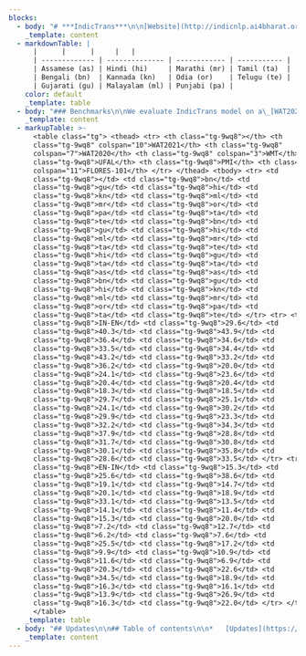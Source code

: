 ```yaml
---
blocks:
  - body: "# ***IndicTrans***\n\n[Website](http://indicnlp.ai4bharat.org/samanantar)\_|\_[Paper](https://arxiv.org/abs/2104.05596)\_|\_[Video](https://youtu.be/QwYPOd1eBtQ?t=383)\n\n**IndicTrans**\_is a Transformer-4x ( ~434M ) multilingual NMT model trained on\_[Samanantar](https://indicnlp.ai4bharat.org/samanantar)\_dataset which is the largest publicly available parallel corpora collection for Indic languages at the time of writing ( 14 April 2021 ). It is a single script model i.e we convert all the Indic data to the Devanagari script which allows for\_***better lexical sharing between languages for transfer learning, prevents fragmentation of the subword vocabulary between Indic languages and allows using a smaller subword vocabulary***. We currently release two models - Indic to English and English to Indic and support the following 11 indic languages:\n"
    _template: content
  - markdownTable: |
      |      |      |     |   |
      | ------------- | -------------- | ------------ | ----------- |
      | Assamese (as) | Hindi (hi)     | Marathi (mr) | Tamil (ta)  |
      | Bengali (bn)  | Kannada (kn)   | Odia (or)    | Telugu (te) |
      | Gujarati (gu) | Malayalam (ml) | Punjabi (pa) |
    color: default
    _template: table
  - body: "### Benchmarks\n\nWe evaluate IndicTrans model on a\_[WAT2021](),\_[WAT2020](), WMT (2014, 2019, 2020),\_[UFAL](),\_[PMI]()\_(subset of the PMIndia dataest created by us for Assamese) and\_[FLORES]()\_benchmarks. It outperforms all publicly available open source models. It also outperforms commercial systems like Google, Bing translate on most datasets and performs competitively on Flores. Here are the results that we obtain:\n"
    _template: content
  - markupTable: >-
      <table class="tg"> <thead> <tr> <th class="tg-9wq8"></th> <th
      class="tg-9wq8" colspan="10">WAT2021</th> <th class="tg-9wq8"
      colspan="7">WAT2020</th> <th class="tg-9wq8" colspan="3">WMT</th> <th
      class="tg-9wq8">UFAL</th> <th class="tg-9wq8">PMI</th> <th class="tg-9wq8"
      colspan="11">FLORES-101</th> </tr> </thead> <tbody> <tr> <td
      class="tg-9wq8"></td> <td class="tg-9wq8">bn</td> <td
      class="tg-9wq8">gu</td> <td class="tg-9wq8">hi</td> <td
      class="tg-9wq8">kn</td> <td class="tg-9wq8">ml</td> <td
      class="tg-9wq8">mr</td> <td class="tg-9wq8">or</td> <td
      class="tg-9wq8">pa</td> <td class="tg-9wq8">ta</td> <td
      class="tg-9wq8">te</td> <td class="tg-9wq8">bn</td> <td
      class="tg-9wq8">gu</td> <td class="tg-9wq8">hi</td> <td
      class="tg-9wq8">ml</td> <td class="tg-9wq8">mr</td> <td
      class="tg-9wq8">ta</td> <td class="tg-9wq8">te</td> <td
      class="tg-9wq8">hi</td> <td class="tg-9wq8">gu</td> <td
      class="tg-9wq8">ta</td> <td class="tg-9wq8">ta</td> <td
      class="tg-9wq8">as</td> <td class="tg-9wq8">as</td> <td
      class="tg-9wq8">bn</td> <td class="tg-9wq8">gu</td> <td
      class="tg-9wq8">hi</td> <td class="tg-9wq8">kn</td> <td
      class="tg-9wq8">ml</td> <td class="tg-9wq8">mr</td> <td
      class="tg-9wq8">or</td> <td class="tg-9wq8">pa</td> <td
      class="tg-9wq8">ta</td> <td class="tg-9wq8">te</td> </tr> <tr> <td
      class="tg-9wq8">IN-EN</td> <td class="tg-9wq8">29.6</td> <td
      class="tg-9wq8">40.3</td> <td class="tg-9wq8">43.9</td> <td
      class="tg-9wq8">36.4</td> <td class="tg-9wq8">34.6</td> <td
      class="tg-9wq8">33.5</td> <td class="tg-9wq8">34.4</td> <td
      class="tg-9wq8">43.2</td> <td class="tg-9wq8">33.2</td> <td
      class="tg-9wq8">36.2</td> <td class="tg-9wq8">20.0</td> <td
      class="tg-9wq8">24.1</td> <td class="tg-9wq8">23.6</td> <td
      class="tg-9wq8">20.4</td> <td class="tg-9wq8">20.4</td> <td
      class="tg-9wq8">18.3</td> <td class="tg-9wq8">18.5</td> <td
      class="tg-9wq8">29.7</td> <td class="tg-9wq8">25.1</td> <td
      class="tg-9wq8">24.1</td> <td class="tg-9wq8">30.2</td> <td
      class="tg-9wq8">29.9</td> <td class="tg-9wq8">23.3</td> <td
      class="tg-9wq8">32.2</td> <td class="tg-9wq8">34.3</td> <td
      class="tg-9wq8">37.9</td> <td class="tg-9wq8">28.8</td> <td
      class="tg-9wq8">31.7</td> <td class="tg-9wq8">30.8</td> <td
      class="tg-9wq8">30.1</td> <td class="tg-9wq8">35.8</td> <td
      class="tg-9wq8">28.6</td> <td class="tg-9wq8">33.5</td> </tr> <tr> <td
      class="tg-9wq8">EN-IN</td> <td class="tg-9wq8">15.3</td> <td
      class="tg-9wq8">25.6</td> <td class="tg-9wq8">38.6</td> <td
      class="tg-9wq8">19.1</td> <td class="tg-9wq8">14.7</td> <td
      class="tg-9wq8">20.1</td> <td class="tg-9wq8">18.9</td> <td
      class="tg-9wq8">33.1</td> <td class="tg-9wq8">13.5</td> <td
      class="tg-9wq8">14.1</td> <td class="tg-9wq8">11.4</td> <td
      class="tg-9wq8">15.3</td> <td class="tg-9wq8">20.0</td> <td
      class="tg-9wq8">7.2</td> <td class="tg-9wq8">12.7</td> <td
      class="tg-9wq8">6.2</td> <td class="tg-9wq8">7.6</td> <td
      class="tg-9wq8">25.5</td> <td class="tg-9wq8">17.2</td> <td
      class="tg-9wq8">9.9</td> <td class="tg-9wq8">10.9</td> <td
      class="tg-9wq8">11.6</td> <td class="tg-9wq8">6.9</td> <td
      class="tg-9wq8">20.3</td> <td class="tg-9wq8">22.6</td> <td
      class="tg-9wq8">34.5</td> <td class="tg-9wq8">18.9</td> <td
      class="tg-9wq8">16.3</td> <td class="tg-9wq8">16.1</td> <td
      class="tg-9wq8">13.9</td> <td class="tg-9wq8">26.9</td> <td
      class="tg-9wq8">16.3</td> <td class="tg-9wq8">22.0</td> </tr> </tbody>
      </table>
    _template: table
  - body: "## Updates\n\n## Table of contents\n\n*   [Updates](https://github.com/AI4Bharat/indicTrans/blob/main/README.md#updates)\n*   [Table of contents](https://github.com/AI4Bharat/indicTrans/blob/main/README.md#table-of-contents)\n*   [Resources](https://github.com/AI4Bharat/indicTrans/blob/main/README.md#resources)\n    *   [Try out model online (Huggingface spaces)](https://github.com/AI4Bharat/indicTrans/blob/main/README.md#try-out-model-online-huggingface-spaces)\n    *   [Download model](https://github.com/AI4Bharat/indicTrans/blob/main/README.md#download-model)\n    *   [Using hosted APIs](https://github.com/AI4Bharat/indicTrans/blob/main/README.md#using-hosted-apis)\n        *   [Sample screenshot of translate\\_sentence POST request](https://github.com/AI4Bharat/indicTrans/blob/main/README.md#sample-screenshot-of-translate\\_sentence-post-request)\n    *   [Accessing on ULCA](https://github.com/AI4Bharat/indicTrans/blob/main/README.md#accessing-on-ulca)\n*   [Running Inference](https://github.com/AI4Bharat/indicTrans/blob/main/README.md#running-inference)\n    *   [Command line interface](https://github.com/AI4Bharat/indicTrans/blob/main/README.md#command-line-interface)\n    *   [Python Inference](https://github.com/AI4Bharat/indicTrans/blob/main/README.md#python-inference)\n*   [Training model](https://github.com/AI4Bharat/indicTrans/blob/main/README.md#training-model)\n    *   [Setting up your environment](https://github.com/AI4Bharat/indicTrans/blob/main/README.md#setting-up-your-environment)\n    *   [Details of models and hyperparameters](https://github.com/AI4Bharat/indicTrans/blob/main/README.md#details-of-models-and-hyperparameters)\n    *   [Training procedure and code](https://github.com/AI4Bharat/indicTrans/blob/main/README.md#training-procedure-and-code)\n    *   [WandB plots](https://github.com/AI4Bharat/indicTrans/blob/main/README.md#wandb-plots)\n    *   [Evaluating trained model](https://github.com/AI4Bharat/indicTrans/blob/main/README.md#evaluating-trained-model)\n    *   [Detailed benchmarking results](https://github.com/AI4Bharat/indicTrans/blob/main/README.md#detailed-benchmarking-results)\n*   [Finetuning model on your data](https://github.com/AI4Bharat/indicTrans/blob/main/README.md#finetuning-model-on-your-data)\n*   [License](https://github.com/AI4Bharat/indicTrans/blob/main/README.md#license)\n*   [Contributors](https://github.com/AI4Bharat/indicTrans/blob/main/README.md#contributors)\n*   [Contact](https://github.com/AI4Bharat/indicTrans/blob/main/README.md#contact)\n*   [Acknowledgements](https://github.com/AI4Bharat/indicTrans/blob/main/README.md#acknowledgements)\n\n## Resources\n\n### Try out model online (Huggingface spaces)\n\n*   [IndicTrans Indic2English](https://huggingface.co/spaces/ai4bharat/IndicTrans-Indic2English)\n*   [IndicTrans English2Indic](https://huggingface.co/spaces/ai4bharat/IndicTrans-English2Indic)\n\n### Download model\n\n[Links](https://indicnlp.ai4bharat.org/indic-trans/#mirror-links)\_for the IndicTrans models\n\n### Using hosted APIs\n\nRefer to this colab notebook on how to use python to hit the API endpoints --> [Open In Colab](https://colab.research.google.com/github/AI4Bharat/indicTrans/blob/main/indicTrans\\_hosted\\_api\\_inference.ipynb)\n\n### Accessing on ULCA\n\nYou can try out our models at\_[ULCA](https://bhashini.gov.in/ulca/model/explore-models)\_and filter for IndicTrans models.\n\n## Running Inference\n\n### Command line interface\n\nThe model is trained on single sentences and hence, users need to split parapgraphs to sentences before running the translation when using our command line interface (The python interface has\_`translate_paragraph`\_method to handle multi sentence translations).\n\nNote: IndicTrans is trained with a max sequence length of\_**200**\_tokens (subwords). If your sentence is too long (> 200 tokens), the sentence will be truncated to 200 tokens before translation.\n\nHere is an example snippet to split paragraphs into sentences for English and Indic languages supported by our model:\n\n```\n# install these libraries\r\n# pip install mosestokenizer\r\n# pip install indic-nlp-library\r\n\r\nfrom mosestokenizer import *\r\nfrom indicnlp.tokenize import sentence_tokenize\r\n\r\nINDIC = [\"as\", \"bn\", \"gu\", \"hi\", \"kn\", \"ml\", \"mr\", \"or\", \"pa\", \"ta\", \"te\"]\r\n\r\ndef split_sentences(paragraph, language):\r\n    if language == \"en\":\r\n        with MosesSentenceSplitter(language) as splitter:\r\n            return splitter([paragraph])\r\n    elif language in INDIC:\r\n        return sentence_tokenize.sentence_split(paragraph, lang=language)\r\n\r\nsplit_sentences(\"\"\"COVID-19 is caused by infection with the severe acute respiratory\r\nsyndrome coronavirus 2 (SARS-CoV-2) virus strain. The disease is mainly transmitted via the respiratory\r\nroute when people inhale droplets and particles that infected people release as they breathe, talk, cough, sneeze, or sing. \"\"\", language='en')\r\n\r\n>> ['COVID-19 is caused by infection with the severe acute respiratory syndrome coronavirus 2 (SARS-CoV-2) virus strain.',\r\n 'The disease is mainly transmitted via the respiratory route when people inhale droplets and particles that infected people release as they breathe, talk, cough, sneeze, or sing.']\r\n\r\nsplit_sentences(\"\"\"இத்தொற்றுநோய் உலகளாவிய சமூக மற்றும் பொருளாதார சீர்குலைவை ஏற்படுத்தியுள்ளது.இதனால் பெரும் பொருளாதார மந்தநிலைக்குப் பின்னர் உலகளவில் மிகப்பெரிய மந்தநிலை ஏற்பட்டுள்ளது. இது விளையாட்டு,மத, அரசியல் மற்றும் கலாச்சார நிகழ்வுகளை ஒத்திவைக்க அல்லது ரத்து செய்ய வழிவகுத்தது.\r\nஅச்சம் காரணமாக முகக்கவசம், கிருமிநாசினி உள்ளிட்ட பொருட்களை அதிக நபர்கள் வாங்கியதால் விநியோகப் பற்றாக்குறை ஏற்பட்டது.\"\"\",\r\n language='ta')\r\n\r\n>> ['இத்தொற்றுநோய் உலகளாவிய சமூக மற்றும் பொருளாதார சீர்குலைவை ஏற்படுத்தியுள்ளது.',\r\n 'இதனால் பெரும் பொருளாதார மந்தநிலைக்குப் பின்னர் உலகளவில் மிகப்பெரிய மந்தநிலை ஏற்பட்டுள்ளது.',\r\n 'இது விளையாட்டு,மத, அரசியல் மற்றும் கலாச்சார நிகழ்வுகளை ஒத்திவைக்க அல்லது ரத்து செய்ய வழிவகுத்தது.',\r\n 'அச்சம் காரணமாக முகக்கவசம், கிருமிநாசினி உள்ளிட்ட பொருட்களை அதிக நபர்கள் வாங்கியதால் விநியோகப் பற்றாக்குறை ஏற்பட்டது.']\r\n\n```\n\nFollow the colab notebook to setup the environment, download the trained\_*IndicTrans*\_models and translating your own text.\n\nColab notebook for command line inference -->\_[Open in Colab](https://colab.research.google.com/assets/colab-badge.svg\\)]\\(https://colab.research.google.com/github/AI4Bharat/indicTrans/blob/main/indictrans\\_fairseq\\_inference.ipynb)\n\n### Python Inference\n\nColab notebook for python inference -->\_[Open In Colab](https://colab.research.google.com/assets/colab-badge.svg\\)]\\(https://colab.research.google.com/github/AI4Bharat/indicTrans/blob/main/indicTrans\\_python\\_interface.ipynb)\n\nThe python interface is useful in case you want to reuse the model for multiple translations and do not want to reinitialize the model each time\n\n## Training model\n\n### Setting up your environment\n\n### Details of models and hyperparameters\n\n*   Architechture: IndicTrans uses 6 encoder and decoder layers, input embeddings of size 1536 with 16 attention heads and feedforward dimension of 4096 with total number of parameters of 434M\n*   Loss: Cross entropy loss\n*   Optimizer: Adam\n*   Label Smoothing: 0.1\n*   Gradient clipping: 1.0\n*   Learning rate: 5e-4\n*   Warmup\\_steps: 4000\n\nPlease refer to section 4, 5 of our\_[paper](https://arxiv.org/ftp/arxiv/papers/2104/2104.05596.pdf)\_for more details on training/experimental setup.\n\n### Training procedure and code\n\nThe high level steps we follow for training are as follows:\n\nOrganize the traning data as en-X folders where each folder has two text files containing parallel data for en-X lang pair.\n\n```\n# final_data\r\n# ├── en-as\r\n# │   ├── train.as\r\n# │   └── train.en\r\n# ├── en-bn\r\n# │   ├── train.bn\r\n# │   └── train.en\r\n# ├── en-gu\r\n# │   ├── train.en\r\n# │   └── train.gu\r\n# ├── en-hi\r\n# │   ├── train.en\r\n# │   └── train.hi\r\n# ├── en-kn\r\n# │   ├── train.en\r\n# │   └── train.kn\r\n# ├── ....\n```\n\nOrganize the developement set and test set of multiple benchmarks as follows:\n\n```\n<all devtest dir>\r\n├──<benchmark 1>\r\n|    ├── en-as\r\n|    ├── en-bn\r\n|    ├── en-gu\r\n|    └── en-hi\r\n|        ├── test.en\r\n|        ├── test.en\r\n|        ├── dev.en\r\n|        └── dev.hi\r\n├──<benchmark 2>\r\n|\r\n...\n```\n\nRemoving dev and test set overlaps from training data Refer to \"Training Data\" subsection in section 4 of our\_[paper](https://arxiv.org/ftp/arxiv/papers/2104/2104.05596.pdf)\_for more details on how we use a strict overlap removal method.\n\n```\npython3 remove_train_devtest_overlaps.py <train_data_dir> <all devtest dir>\r\n^ if you are only training for en-x\r\n\r\npython3 remove_train_devtest_overlaps.py <train_data_dir> <all devtest dir> true\r\n^ if you are training many2many model\n```\n\nPrepare the experiment folder and create the binarized data required for fairseq\n\n```\n<exp dir>             # named like indic-en-exp for indic-en training or en-indic-exp for en-indic training\r\n├──<devtest>\r\n    └── all\r\n        ├── en-as\r\n            ├── dev.en      # merge all en files for en-as dev sets\r\n            ├── dev.as      # merge all as files for en-as dev sets\r\n            ├── test.en     # merge all en files for en-as test sets\r\n            └── test.as     # merge all as files for en-as test sets\r\n        ├── en-bn\r\n        ├── en-gu\r\n        ├── ...\r\n        └── en-hi\r\n   ├── en-as\r\n   ├── en-bn\r\n   ├── ...\r\n   └── en-te\r\n        ├── train.en      # merged en train set for en-te with all devtest overlaps removed\r\n        └── train.te      # merged te train set for en-te with all devtest overlaps removed\r\n\r\n# Using exp dir, prepare the training data as required for Fairseq using prepare_data_joint_training.sh\r\n\r\n# prepare_data_joint_training.sh takes exp dir, src_lang, tgt_lang as input\r\n# This does preprocessing, building vocab, binarization for joint training\r\n\r\n# Creating the vocabulary will take a while if the dataset is huge. To make it faster, run it on a multicore system\r\nbash prepare_data_joint_training.sh '../indic-en-exp' 'indic' 'en'\n```\n\nStart training with fairseq-train command. Please refer to\_[fairseq documentaion](https://fairseq.readthedocs.io/en/latest/command\\_line\\_tools.html)\_to know more about each of these options\n\n```\n# some notable args:\r\n# --max-updates         -> maximum update steps the model will be trained for\r\n# --arch=transformer_4x -> we use a custom transformer model and name it transformer_4x (4 times the parameter size of transformer  base)\r\n# --user_dir            -> we define the custom transformer arch in model_configs folder and pass it as an argument to user_dir for fairseq to register this architechture\r\n# --lr                  -> learning rate. From our limited experiments, we find that lower learning rates like 3e-5 works best for finetuning.\r\n# --max_tokens          -> this is max tokens per batch. You should limit to lower values if you get oom errors.\r\n# --update-freq         -> gradient accumulation steps\r\n\r\nfairseq-train ../indic-en-exp/final_bin \\\r\n--max-source-positions=210 \\\r\n--max-target-positions=210 \\\r\n--max-update=<max_updates> \\\r\n--save-interval=1 \\\r\n--arch=transformer_4x \\\r\n--criterion=label_smoothed_cross_entropy \\\r\n--source-lang=SRC \\\r\n--lr-scheduler=inverse_sqrt \\\r\n--target-lang=TGT \\\r\n--label-smoothing=0.1 \\\r\n--optimizer adam \\\r\n--adam-betas \"(0.9, 0.98)\" \\\r\n--clip-norm 1.0 \\\r\n--warmup-init-lr 1e-07 \\\r\n--lr 0.0005 \\\r\n--warmup-updates 4000 \\\r\n--dropout 0.2 \\\r\n--save-dir ../indic-en-exp/model \\\r\n--keep-last-epochs 5 \\\r\n--patience 5 \\\r\n--skip-invalid-size-inputs-valid-test \\\r\n--fp16 \\\r\n--user-dir model_configs \\\r\n--wandb-project <wandb_project_name> \\\r\n--update-freq=<grad_accumulation_steps> \\\r\n--distributed-world-size <num_gpus> \\\r\n--max-tokens <max_tokens_in_a_batch>\r\n\n```\n\nThe above steps are further documented in our colab notebook\n\nPlease refer to this\_[issue](https://github.com/AI4Bharat/indicTrans/issues/23)\_to see discussion of our training hyperparameters.\n\n### WandB plots\n\n[IndicTrans en-indic model](https://wandb.ai/ai4b-anuvaad/indictrans4x-en-indic)\n\n[IndicTrans indic-en model](https://wandb.ai/ai4b-anuvaad/indictrans4x-indic-en)\n\n### Evaluating trained model\n\nThe trained model will get saved in the experiment directory. It will have the following files:\n\n```\n en-indic/                              # en to indic experiment directory\r\n ├── final_bin                          # contains fairseq dictionaries\r\n │   ├── dict.SRC.txt\r\n │   └── dict.TGT.txt\r\n ├── model                              # contains model checkpoint(s)\r\n │   └── checkpoint_best.pt\r\n └── vocab                              # contains bpes for src and tgt (since we train seperate vocabularies) generated with subword_nmt\r\n     ├── bpe_codes.32k.SRC\r\n     ├── bpe_codes.32k.TGT\r\n     ├── vocab.SRC\r\n     └── vocab.TGT\n```\n\nTo test the models after training, you can use\_`joint_translate.sh`\_to get output predictions and\_`compute_bleu.sh`\_to compute bleu scores.\n\n```\n# joint_translate takes src_file, output_fname, src_lang, tgt_lang, model_folder as inputs\r\n# src_file -> input text file to be translated\r\n# output_fname -> name of the output file (will get created) containing the model predictions\r\n# src_lang -> source lang code of the input text ( in this case we are using en-indic model and hence src_lang would be 'en')\r\n# tgt_lang -> target lang code of the input text ( tgt lang for en-indic model would be any of the 11 indic langs we trained on:\r\n#              as, bn, hi, gu, kn, ml, mr, or, pa, ta, te)\r\n# supported languages are:\r\n#              as - assamese, bn - bengali, gu - gujarathi, hi - hindi, kn - kannada,\r\n#              ml - malayalam, mr - marathi, or - oriya, pa - punjabi, ta - tamil, te - telugu\r\n\r\n# model_folder -> the directory containing the model and the vocab files ( the model is stored in exp_dir/model)\r\n\r\n\r\n\r\n# here we are translating the english sentences to hindi and model_folder contains the model checkpoint\r\nbash joint_translate.sh <path to test.en> en_hi_outputs.txt 'en' 'hi' model_folder\r\n\r\n# to compute bleu scores for the predicitions with a reference file, use the following command\r\n# arguments:\r\n# pred_fname: file that contains model predictions\r\n# ref_fname: file that contains references\r\n# src_lang and tgt_lang : the source and target language\r\n\r\nbash compute_bleu.sh en_hi_outputs.txt <path to test.hi reference file> 'en' 'hi'\r\n\n```\n\n### Detailed benchmarking results\n\nRefer to\_[Benchmarks](https://github.com/AI4Bharat/indicTrans/blob/main/README.md#benchmarks)\_for results of IndicTrans model on various benchmarks. Please refer to table 6,7 of our\_[paper](https://arxiv.org/ftp/arxiv/papers/2104/2104.05596.pdf)\_for comparison with other open source and commercial models and section 6 for detailed discussion of the results\n\n## Finetuning model on your data\n\nThe high level steps for finetuning on your own dataset are:\n\nOrganize the traning data as en-X folders where each folder has two text files containing parallel data for en-X lang pair.\n\n```\n# final_data\r\n# ├── en-as\r\n# │   ├── train.as\r\n# │   └── train.en\r\n# ├── en-bn\r\n# │   ├── train.bn\r\n# │   └── train.en\r\n# ├── en-gu\r\n# │   ├── train.en\r\n# │   └── train.gu\r\n# ├── en-hi\r\n# │   ├── train.en\r\n# │   └── train.hi\r\n# ├── en-kn\r\n# │   ├── train.en\r\n# │   └── train.kn\r\n# ├── ....\r\n\n```\n\nOrganize the developement set and test set of multiple benchmarks as follows:\n\n```\n<all devtest dir>\r\n├──<benchmark 1>\r\n|    ├── en-as\r\n|    ├── en-bn\r\n|    ├── en-gu\r\n|    └── en-hi\r\n|        ├── test.en\r\n|        ├── test.en\r\n|        ├── dev.en\r\n|        └── dev.hi\r\n├──<benchmark 2>\r\n|\r\n...\n```\n\nRemoving dev and test set overlaps from training data Refer to \"Training Data\" subsection in section 4 of our\_[paper](https://arxiv.org/ftp/arxiv/papers/2104/2104.05596.pdf)\_for more details on how we use a strict overlap removal method.\n\n```\npython3 remove_train_devtest_overlaps.py <train_data_dir> <all devtest dir>\r\n^ if you are only training for en-x\r\n\r\npython3 remove_train_devtest_overlaps.py <train_data_dir> <all devtest dir> true\r\n^ if you are training many2many model\n```\n\nAfter removing the dev and test set overlaps, you can move the train files and benchmark files (refer to colab notebook below for more details) to the experiment directory. This will have the trained checkpoint and the following structure:\n\n```\n# prepare the experiment folder\r\n\r\n <exp dir>                              # experiment directory\r\n ├── final_bin                          # contains fairseq dictionaries which we will use to binarize the new finetuning data\r\n │   ├── dict.SRC.txt\r\n │   └── dict.TGT.txt\r\n ├── model                              # contains model checkpoint(s)\r\n │   └── checkpoint_best.pt\r\n └── vocab                              # contains bpes for src and tgt (since we train seperate vocabularies) generated with subword_nmt\r\n     ├── bpe_codes.32k.SRC\r\n     ├── bpe_codes.32k.TGT\r\n     ├── vocab.SRC\r\n     └── vocab.TGT\r\n\r\n# We will use fairseq-train to finetune the model:\r\n\r\n\r\n# some notable args:\r\n# --max-update=1000     -> for this example, to demonstrate how to finetune we are only training for 1000 steps. You should increase this when finetuning\r\n# --arch=transformer_4x -> we use a custom transformer model and name it transformer_4x (4 times the parameter size of transformer  base)\r\n# --user_dir            -> we define the custom transformer arch in model_configs folder and pass it as an argument to user_dir for fairseq to register this architechture\r\n# --lr                  -> learning rate. From our limited experiments, we find that lower learning rates like 3e-5 works best for finetuning.\r\n# --restore-file        -> reload the pretrained checkpoint and start training from here (change this path for indic-en. Currently its is set to en-indic)\r\n# --reset-*             -> reset and not use lr scheduler, dataloader, optimizer etc of the older checkpoint\r\n# --max_tokns           -> this is max tokens per batch\r\n\r\n\r\nfairseq-train <exp_dir>/final_bin \\\r\n--max-source-positions=210 \\\r\n--max-target-positions=210 \\\r\n--max-update=1000 \\\r\n--save-interval=1 \\\r\n--arch=transformer_4x \\\r\n--criterion=label_smoothed_cross_entropy \\\r\n--source-lang=SRC \\\r\n--lr-scheduler=inverse_sqrt \\\r\n--target-lang=TGT \\\r\n--label-smoothing=0.1 \\\r\n--optimizer adam \\\r\n--adam-betas \"(0.9, 0.98)\" \\\r\n--clip-norm 1.0 \\\r\n--warmup-init-lr 1e-07 \\\r\n--warmup-updates 4000 \\\r\n--dropout 0.2 \\\r\n--tensorboard-logdir <exp_dir>/tensorboard-wandb \\\r\n--save-dir <exp_dir>/model \\\r\n--keep-last-epochs 5 \\\r\n--patience 5 \\\r\n--skip-invalid-size-inputs-valid-test \\\r\n--fp16 \\\r\n--user-dir model_configs \\\r\n--update-freq=2 \\\r\n--distributed-world-size 1 \\\r\n--max-tokens 256 \\\r\n--lr 3e-5 \\\r\n--restore-file <checkpoint exp_dir>/model/checkpoint_best.pt \\\r\n--reset-lr-scheduler \\\r\n--reset-meters \\\r\n--reset-dataloader \\\r\n--reset-optimizer\n```\n\nThe above steps (setup the environment, download the trained\_*IndicTrans*\_models and prepare your custom dataset for funetuning) are further documented in our colab notebook\_\n\nPlease refer to this\_[issue](https://github.com/AI4Bharat/indicTrans/issues/9)\_for some tips on finetuning.\n\n**Note**: Since this is a big model (400M params), you might not be able to train with reasonable batch sizes in the free google Colab account. We are planning to release smaller models (after pruning / distallation) soon.\n\n## Folder Structure\n\n```\n\r\nIndicTrans\r\n│   .gitignore\r\n│   apply_bpe_traindevtest_notag.sh         # apply bpe for joint vocab (Train, dev and test)\r\n│   apply_single_bpe_traindevtest_notag.sh  # apply bpe for seperate vocab   (Train, dev and test)\r\n│   binarize_training_exp.sh                # binarize the training data after preprocessing for fairseq-training\r\n│   compute_bleu.sh                         # Compute blue scores with postprocessing after translating with `joint_translate.sh`\r\n│   indictrans_fairseq_inference.ipynb      # colab example to show how to use model for inference\r\n│   indicTrans_Finetuning.ipynb             # colab example to show how to use model for finetuning on custom domain data\r\n│   joint_translate.sh                      # used for inference (see colab inference notebook for more details on usage)\r\n│   learn_bpe.sh                            # learning joint bpe on preprocessed text\r\n│   learn_single_bpe.sh                     # learning seperate bpe on preprocessed text\r\n│   LICENSE\r\n│   prepare_data.sh                         # prepare data given an experiment dir (this does preprocessing,\r\n│                                           # building vocab, binarization ) for bilingual training\r\n│   prepare_data_joint_training.sh          # prepare data given an experiment dir (this does preprocessing,\r\n│                                           # building vocab, binarization ) for joint training\r\n│   README.md\r\n│\r\n├───legacy                                  # old unused scripts\r\n├───model_configs                           # custom model configrations are stored here\r\n│       custom_transformer.py               # contains custom 4x transformer models\r\n│       __init__.py\r\n├───inference\r\n│       custom_interactive.py               # for python wrapper around fairseq-interactive\r\n│       engine.py                           # python interface for model inference\r\n└───scripts                                 # stores python scripts that are used by other bash scripts\r\n    │   add_joint_tags_translate.py         # add lang tags to the processed training data for bilingual training\r\n    │   add_tags_translate.py               # add lang tags to the processed training data for joint training\r\n    │   clean_vocab.py                      # clean vocabulary after building with subword_nmt\r\n    │   concat_joint_data.py                # concatenates lang pair data and creates text files to keep track\r\n    │                                       # of number of lines in each lang pair.\r\n    │   extract_non_english_pairs.py        # Mining Indic to Indic pairs from english centric corpus\r\n    │   postprocess_translate.py            # Postprocesses translations\r\n    │   preprocess_translate.py             # Preprocess translations and for script conversion (from indic to devnagiri)\r\n    │   remove_large_sentences.py           # to remove large sentences from training data\r\n    └───remove_train_devtest_overlaps.py    # Finds and removes overlaped data of train with dev and test sets\r\n\n```\n\n## Citing our work\n\nIf you are using any of the resources, please cite the following article:\n\n```\n@article{10.1162/tacl_a_00452,\r\n    author = {Ramesh, Gowtham and Doddapaneni, Sumanth and Bheemaraj, Aravinth and Jobanputra, Mayank and AK, Raghavan and Sharma, Ajitesh and Sahoo, Sujit and Diddee, Harshita and J, Mahalakshmi and Kakwani, Divyanshu and Kumar, Navneet and Pradeep, Aswin and Nagaraj, Srihari and Deepak, Kumar and Raghavan, Vivek and Kunchukuttan, Anoop and Kumar, Pratyush and Khapra, Mitesh Shantadevi},\r\n    title = \"{Samanantar: The Largest Publicly Available Parallel Corpora Collection for 11 Indic Languages}\",\r\n    journal = {Transactions of the Association for Computational Linguistics},\r\n    volume = {10},\r\n    pages = {145-162},\r\n    year = {2022},\r\n    month = {02},\r\n    abstract = \"{We present Samanantar, the largest publicly available parallel corpora collection for Indic languages. The collection contains a total of 49.7 million sentence pairs between English and 11 Indic languages (from two language families). Specifically, we compile 12.4 million sentence pairs from existing, publicly available parallel corpora, and additionally mine 37.4 million sentence pairs from the Web, resulting in a 4× increase. We mine the parallel sentences from the Web by combining many corpora, tools, and methods: (a) Web-crawled monolingual corpora, (b) document OCR for extracting sentences from scanned documents, (c) multilingual representation models for aligning sentences, and (d) approximate nearest neighbor search for searching in a large collection of sentences. Human evaluation of samples from the newly mined corpora validate the high quality of the parallel sentences across 11 languages. Further, we extract 83.4 million sentence\r\n                    pairs between all 55 Indic language pairs from the English-centric parallel corpus using English as the pivot language. We trained multilingual NMT models spanning all these languages on Samanantar which outperform existing models and baselines on publicly available benchmarks, such as FLORES, establishing the utility of Samanantar. Our data and models are available publicly at Samanantar and we hope they will help advance research in NMT and multilingual NLP for Indic languages.}\",\r\n    issn = {2307-387X},\r\n    doi = {10.1162/tacl_a_00452},\r\n    url = {https://doi.org/10.1162/tacl\\_a\\_00452},\r\n    eprint = {https://direct.mit.edu/tacl/article-pdf/doi/10.1162/tacl\\_a\\_00452/1987010/tacl\\_a\\_00452.pdf},\r\n}\r\n\n```\n\nWe would like to hear from you if:\n\n*   You are using our resources. Please let us know how you are putting these resources to use.\n*   You have any feedback on these resources.\n\n## License\n\nThe IndicTrans code (and models) are released under the MIT License.\n\n## Contributors\n\n*   Gowtham Ramesh,\_([RBCDSAI](https://rbcdsai.iitm.ac.in/),\_[IITM](https://www.iitm.ac.in/))\n*   Sumanth Doddapaneni,\_([RBCDSAI](https://rbcdsai.iitm.ac.in/),\_[IITM](https://www.iitm.ac.in/))\n*   Aravinth Bheemaraj,\_([Tarento](https://www.linkedin.com/company/tarento-group/),\_[EkStep](https://ekstep.in/))\n*   Mayank Jobanputra,\_([IITM](https://www.iitm.ac.in/))\n*   Raghavan AK,\_([AI4Bharat](https://ai4bharat.org/))\n*   Ajitesh Sharma,\_([Tarento](https://www.linkedin.com/company/tarento-group/),\_[EkStep](https://ekstep.in/))\n*   Sujit Sahoo,\_([Tarento](https://www.linkedin.com/company/tarento-group/),\_[EkStep](https://ekstep.in/))\n*   Harshita Diddee,\_([AI4Bharat](https://ai4bharat.org/))\n*   Mahalakshmi J,\_([AI4Bharat](https://ai4bharat.org/))\n*   Divyanshu Kakwani,\_([IITM](https://www.iitm.ac.in/),\_[AI4Bharat](https://ai4bharat.org/))\n*   Navneet Kumar,\_([Tarento](https://www.linkedin.com/company/tarento-group/),\_[EkStep](https://ekstep.in/))\n*   Aswin Pradeep,\_([Tarento](https://www.linkedin.com/company/tarento-group/),\_[EkStep](https://ekstep.in/))\n*   Srihari, Nagaraj,\_([Tarento](https://www.linkedin.com/company/tarento-group/),\_[EkStep](https://ekstep.in/))\n*   Kumar Deepak,\_([Tarento](https://www.linkedin.com/company/tarento-group/),\_[EkStep](https://ekstep.in/))\n*   Vivek Raghavan,\_([EkStep](https://ekstep.in/))\n*   Anoop Kunchukuttan,\_([Microsoft](https://www.microsoft.com/en-in/),\_[AI4Bharat](https://ai4bharat.org/))\n*   Pratyush Kumar,\_([RBCDSAI](https://rbcdsai.iitm.ac.in/),\_[AI4Bharat](https://ai4bharat.org/),\_[IITM](https://www.iitm.ac.in/))\n*   Mitesh Shantadevi Khapra,\_([RBCDSAI](https://rbcdsai.iitm.ac.in/),\_[AI4Bharat](https://ai4bharat.org/),\_[IITM](https://www.iitm.ac.in/))\n\n## Contact\n\n*   Anoop Kunchukuttan ([anoop.kunchukuttan@gmail.com](mailto:anoop.kunchukuttan@gmail.com))\n*   Mitesh Khapra ([miteshk@cse.iitm.ac.in](mailto:miteshk@cse.iitm.ac.in))\n*   Pratyush Kumar ([pratyush@cse.iitm.ac.in](mailto:pratyush@cse.iitm.ac.in))\n\n## Acknowledgements\n\nWe would like to thank EkStep Foundation for their generous grant which helped in setting up the Centre for AI4Bharat at IIT Madras to support our students, research staff, data and computational requirements. We would like to thank The Ministry of Electronics and Information Technology (NLTM) for its grant to support the creation of datasets and models for Indian languages under its ambitions Bhashini project. We would also like to thank the Centre for Development of Advanced Computing, India (C-DAC) for providing access to the Param Siddhi supercomputer for training our models. Lastly, we would like to thank Microsoft for its grant to create datasets, tools and resources for Indian languages.\n"
    _template: content
---
```


